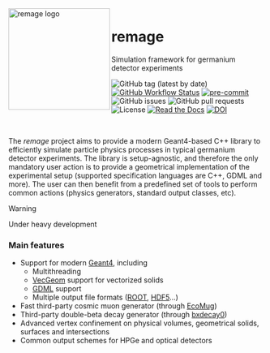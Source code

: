 <img src=".github/logo/remage-logo.png" alt="remage logo" align="left" height="200">

# remage

Simulation framework for germanium detector experiments

![GitHub tag (latest by date)](https://img.shields.io/github/v/tag/legend-exp/remage?logo=git)
[![GitHub Workflow Status](https://img.shields.io/github/checks-status/legend-exp/remage/main?label=main%20branch&logo=github)](https://github.com/legend-exp/remage/actions)
[![pre-commit](https://img.shields.io/badge/pre--commit-enabled-brightgreen?logo=pre-commit&logoColor=white)](https://github.com/pre-commit/pre-commit)
![GitHub issues](https://img.shields.io/github/issues/legend-exp/remage?logo=github)
![GitHub pull requests](https://img.shields.io/github/issues-pr/legend-exp/remage?logo=github)
![License](https://img.shields.io/github/license/legend-exp/remage)
[![Read the Docs](https://img.shields.io/readthedocs/remage?logo=readthedocs)](https://remage.readthedocs.io)
[![DOI](https://zenodo.org/badge/DOI/10.5281/zenodo.11115662.svg)](https://doi.org/10.5281/zenodo.11115662)

<br/>

The *remage* project aims to provide a modern Geant4-based C++ library to
efficiently simulate particle physics processes in typical germanium detector
experiments. The library is setup-agnostic, and therefore the only mandatory
user action is to provide a geometrical implementation of the experimental
setup (supported specification languages are C++, GDML and more). The user can
then benefit from a predefined set of tools to perform common actions (physics
generators, standard output classes, etc).

> [!WARNING]
> Under heavy development

### Main features

* Support for modern [Geant4](https://geant4.web.cern.ch), including
    * Multithreading
    * [VecGeom](https://gitlab.cern.ch/VecGeom/VecGeom) support for vectorized
      solids
    * [GDML](https://gdml.web.cern.ch/GDML) support
    * Multiple output file formats ([ROOT](https://root.cern.ch),
      [HDF5](https://www.hdfgroup.org/solutions/hdf5)...)
* Fast third-party cosmic muon generator (through
  [EcoMug](https://doi.org/10.1016/j.nima.2021.165732))
* Third-party double-beta decay generator (through
  [bxdecay0](https://github.com/BxCppDev/bxdecay0))
* Advanced vertex confinement on physical volumes, geometrical solids, surfaces and intersections
* Common output schemes for HPGe and optical detectors
